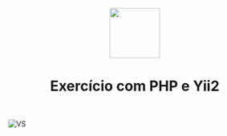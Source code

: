 <p align="center">
    <a href="https://github.com/yiisoft" target="_blank">
        <img src="https://avatars0.githubusercontent.com/u/993323" height="100px">
    </a>
    <h1 align="center">Exercício com PHP e Yii2</h1>
    <br>
</p>

![VS](https://github.com/diogomwbdv/VS-EXF/assets/120482194/34a44179-9e77-4e33-a371-f15b058d7725)


